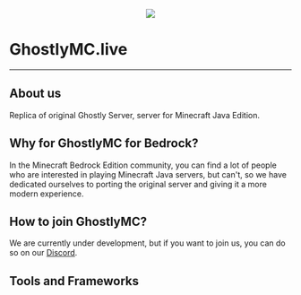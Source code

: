 <p align="center">
  <img src="https://avatars.githubusercontent.com/u/95240159?s=300">
</p>

# GhostlyMC.live

---


## About us

Replica of original Ghostly Server, server for Minecraft Java Edition.

## Why for GhostlyMC for Bedrock?

In the Minecraft Bedrock Edition community, you can find a lot of people who are interested in playing Minecraft Java
servers, but can't, so we have dedicated ourselves to porting the original server and giving it a more modern
experience.

## How to join GhostlyMC?
We are currently under development, but if you want to join us, you can do so on our [Discord](https:ghostlymc.live).


## Tools and Frameworks